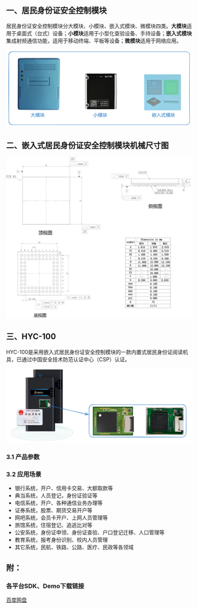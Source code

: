 
## 一、居民身份证安全控制模块

居民身份证安全控制模块分大模块、小模块、嵌入式模块、微模块四类。**大模块**适用于桌面式（台式）设备；**小模块**适用于小型化查验设备、手持设备；**嵌入式模块**集成射频通信功能，适用于移动终端、平板等设备；**微模块**适用于网络应用。


<img src="./img/module00.png" />

## 二、嵌入式居民身份证安全控制模块机械尺寸图

<img src="./img/module01.png" />

## 三、HYC-100

HYC-100是采用嵌入式居民身份证安全控制模块的一款内置式居民身份证阅读机具，已通过中国安全技术防范认证中心（CSP）认证。

<img src="./img/HYC-10001.png" />

### 3.1 产品参数

### 3.2 应用场景

  * 银行系统，开户、信用卡交易、大额取款等 
  * 典当系统，人员登记，身份证验证等
  * 电信系统，开户、各种通信业务办理等
  * 证券系统，股票、期货交易开户等
  * 网吧系统，会员卡开户、上网人员管理等
  * 旅馆系统，住宿登记、追逃比对等
  * 公安系统，身份证申领、身份证查验、户口登记迁移、人口管理等
  * 教育系统，报考身份识别、校内人员管理
  * 其它系统，民航、铁路、公路、医疗、民政等各领域

## 附：
### 各平台SDK、Demo下载链接

[百度网盘](https://pan.baidu.com/s/1tIZdN-hEDVgM8Xairkb6qw?pwd=g2s2)
